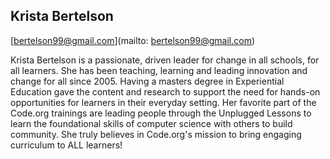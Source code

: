 ## Krista Bertelson

[bertelson99@gmail.com](mailto: bertelson99@gmail.com)

Krista Bertelson is a passionate, driven leader for change in all schools, for all learners.  She has been teaching, learning and leading innovation and change for all since 2005.  Having a masters degree in Experiential Education gave the content and research to support the need for hands-on opportunities for learners in their everyday setting.  Her favorite part of the Code.org trainings are leading people through the Unplugged Lessons to learn the foundational skills of computer science with others to build community.  She truly believes in Code.org's mission to bring engaging curriculum to ALL learners!
